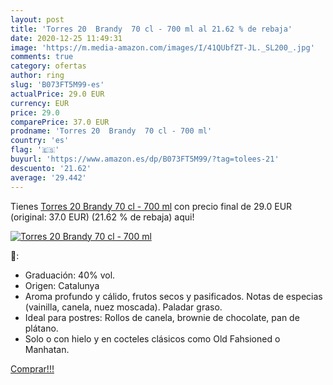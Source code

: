 ```yaml
---
layout: post
title: 'Torres 20  Brandy  70 cl - 700 ml al 21.62 % de rebaja'
date: 2020-12-25 11:49:31
image: 'https://m.media-amazon.com/images/I/41QUbfZT-JL._SL200_.jpg'
comments: true
category: ofertas
author: ring
slug: 'B073FT5M99-es'
actualPrice: 29.0 EUR
currency: EUR
price: 29.0
comparePrice: 37.0 EUR
prodname: 'Torres 20  Brandy  70 cl - 700 ml'
country: 'es'
flag: '🇪🇸'
buyurl: 'https://www.amazon.es/dp/B073FT5M99/?tag=tolees-21'
descuento: '21.62'
average: '29.442'
---
```


Tienes [Torres 20  Brandy  70 cl - 700 ml](https://www.amazon.es/dp/B073FT5M99/?tag=tolees-21) con precio final de  29.0 EUR (original: 37.0 EUR) (21.62 %  de rebaja) aqui!

[![Torres 20  Brandy  70 cl - 700 ml](https://m.media-amazon.com/images/I/41QUbfZT-JL._SL200_.jpg)](https://www.amazon.es/dp/B073FT5M99/?tag=tolees-21)

🔎:

- Graduación: 40% vol.
- Origen: Catalunya
- Aroma profundo y cálido, frutos secos y pasificados. Notas de especias (vainilla, canela, nuez moscada). Paladar graso.
- Ideal para postres: Rollos de canela, brownie de chocolate, pan de plátano.
- Solo o con hielo y en cocteles clásicos como Old Fahsioned o Manhatan.

[Comprar!!!](https://www.amazon.es/dp/B073FT5M99/?tag=tolees-21)

